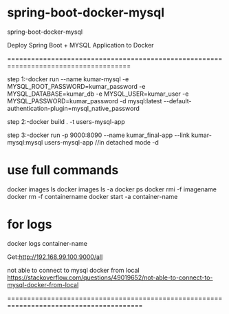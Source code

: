 # spring-boot-docker-mysql
spring-boot-docker-mysql



Deploy Spring Boot + MYSQL Application to Docker


=====================================================================================


step 1:-docker run --name kumar-mysql -e MYSQL_ROOT_PASSWORD=kumar_password -e MYSQL_DATABASE=kumar_db -e MYSQL_USER=kumar_user -e MYSQL_PASSWORD=kumar_password -d mysql:latest --default-authentication-plugin=mysql_native_password


step 2:-docker build . -t users-mysql-app


step 3:-docker run -p 9000:8090 --name kumar_final-app --link kumar-mysql:mysql  users-mysql-app  //in detached mode -d

use full commands
===============
docker images ls
docker images ls -a
docker ps
docker rmi -f imagename
docker rm -f containername
docker start -a container-name

for logs
===========
docker logs container-name


Get:http://192.168.99.100:9000/all

not able to connect to mysql docker from local
https://stackoverflow.com/questions/49019652/not-able-to-connect-to-mysql-docker-from-local

========================================================================================
